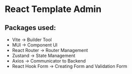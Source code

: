 # React Template Admin

## Packages used:
- Vite &rarr; Builder Tool
- MUI &rarr; Component UI
- React Router &rarr; Router Management
- Zustand &rarr; State Management
- Axios &rarr; Communicator to Backend
- React Hook Form &rarr; Creating Form and Validation Form